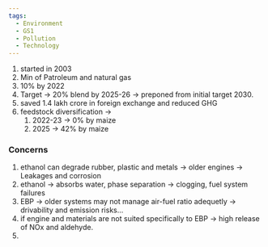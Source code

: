 ```yaml
---
tags:
  - Environment
  - GS1
  - Pollution
  - Technology
---
```

1. started in 2003
2. Min of Patroleum and natural gas
3. 10% by 2022
4. Target -> 20% blend by 2025-26 -> preponed from initial target 2030.
5. saved 1.4 lakh crore in foreign exchange and reduced GHG
6. feedstock diversification ->
	1. 2022-23 -> 0% by maize
	2. 2025 -> 42% by maize

### Concerns
1. ethanol can degrade rubber, plastic and metals -> older engines -> Leakages and corrosion
2. ethanol -> absorbs water, phase separation -> clogging, fuel system failures
3. EBP -> older systems may not manage air-fuel ratio adequetly -> drivability and emission risks...
4. if engine and materials are not suited specifically to EBP -> high release of NOx and aldehyde.
5. 